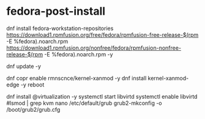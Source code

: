# fedora-post-install

dnf install fedora-workstation-repositories https://download1.rpmfusion.org/free/fedora/rpmfusion-free-release-$(rpm -E %fedora).noarch.rpm https://download1.rpmfusion.org/nonfree/fedora/rpmfusion-nonfree-release-$(rpm -E %fedora).noarch.rpm -y

dnf update -y

dnf copr enable rmnscnce/kernel-xanmod -y
dnf install kernel-xanmod-edge -y
reboot

dnf install @virtualization -y
systemctl start libvirtd
systemctl enable libvirtd
#lsmod | grep kvm
nano /etc/default/grub
grub2-mkconfig -o /boot/grub2/grub.cfg
